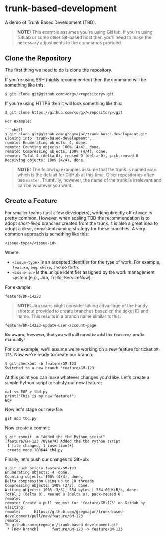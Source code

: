 # trunk-based-development
A demo of Trunk Based Development (TBD).

> **NOTE:** This example assumes you're using GitHub. If you're using GitLab or some other Git-based host then you'll need to make the necessary adjustments to the commands provided.

## Clone the Repository
The first thing we need to do is clone the repository.

If you're using SSH (highly recommended) then the command will be something like this:

```shell
$ git clone git@github.com:<org>/<repository>.git
```

If you're using HTTPS then it will look something like this:

```shell
$ git clone https://github.com/<org>/<repository>.git

For example:

```shell
$ git clone git@github.com:gregmajor/trunk-based-development.git
Cloning into 'trunk-based-development'...
remote: Enumerating objects: 4, done.
remote: Counting objects: 100% (4/4), done.
remote: Compressing objects: 100% (4/4), done.
remote: Total 4 (delta 0), reused 0 (delta 0), pack-reused 0
Receiving objects: 100% (4/4), done.
```

> **NOTE:** The following examples assume that the trunk is named `main` which is the default for GitHub at this time. Older repositories often use `master`. Truthfully, however, the name of the trunk is irrelevant and can be whatever you want.

## Create a Feature
For smaller teams (just a few developers), working directly off of `main` is pretty common. However, when scaling TBD the recommendation is to adopt *short-lived* branches created from the trunk. It is also a great idea to adopt a clear, consistent naming strategy for these branches. A very common approach is something like this:

`<issue-type>/<issue-id>`

Where:

* `<issue-type>` is an accepted identifier for the type of work. For example, `feature`, `bug`, `chore`, and so forth.
* `<issue-id>` is the unique identifier assigned by the work management system (e.g., Jira, Trello, ServiceNow).

For example:

`feature/DM-14223`

> **NOTE:** Jira users might consider taking advantage of the handy shortcut provided to create branches based on the ticket ID and name. This results in a branch name similar to this:

`feature/DM-14223-update-user-account-page`

Be aware, however, that you will still need to add the `feature/` prefix manually!

For our example, we'll assume we're working on a new feature for ticket `GM-123`. Now we're ready to create our branch:

```shell
$ git checkout -b feature/GM-123
Switched to a new branch 'feature/GM-123'
```

At this point you can make whatever changes you'd like. Let's create a simple Python script to satisfy our new feature:

```shell
cat << EOF > tbd.py
print("This is my new feature!")
EOF
```

Now let's stage our new file:

```shell
git add tbd.py
```

Now create a commit:

```shell
$ git commit -m "Added the tbd Python script"
[feature/GM-123 709ae70] Added the tbd Python script
 1 file changed, 1 insertion(+)
 create mode 100644 tbd.py
```

Finally, let's push our changes to GitHub:

```shell
$ git push origin feature/GM-123
Enumerating objects: 4, done.
Counting objects: 100% (4/4), done.
Delta compression using up to 10 threads
Compressing objects: 100% (2/2), done.
Writing objects: 100% (3/3), 354 bytes | 354.00 KiB/s, done.
Total 3 (delta 0), reused 0 (delta 0), pack-reused 0
remote:
remote: Create a pull request for 'feature/GM-123' on GitHub by visiting:
remote:      https://github.com/gregmajor/trunk-based-development/pull/new/feature/GM-123
remote:
To github.com:gregmajor/trunk-based-development.git
 * [new branch]      feature/GM-123 -> feature/GM-123
```

